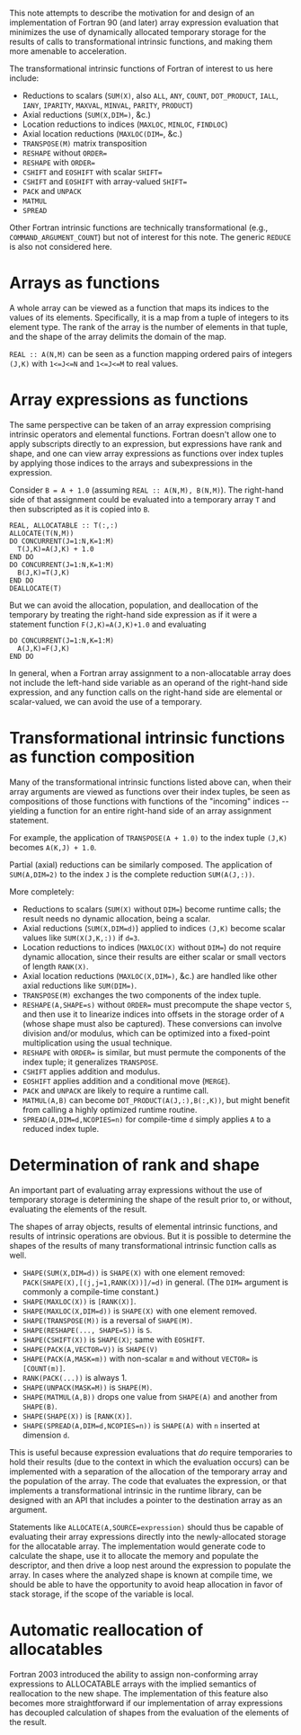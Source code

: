 <!--
Copyright (c) 2019, NVIDIA CORPORATION.  All rights reserved.
-->

This note attempts to describe the motivation for and design of an
implementation of Fortran 90 (and later) array expression evaluation that
minimizes the use of dynamically allocated temporary storage for
the results of calls to transformational intrinsic functions, and
making them more amenable to acceleration.

The transformational intrinsic functions of Fortran of interest to
us here include:

* Reductions to scalars (`SUM(X)`, also `ALL`, `ANY`, `COUNT`,
  `DOT_PRODUCT`,
  `IALL`, `IANY`, `IPARITY`, `MAXVAL`, `MINVAL`, `PARITY`, `PRODUCT`)
* Axial reductions (`SUM(X,DIM=)`, &c.)
* Location reductions to indices (`MAXLOC`, `MINLOC`, `FINDLOC`)
* Axial location reductions (`MAXLOC(DIM=`, &c.)
* `TRANSPOSE(M)` matrix transposition
* `RESHAPE` without `ORDER=`
* `RESHAPE` with `ORDER=`
* `CSHIFT` and `EOSHIFT` with scalar `SHIFT=`
* `CSHIFT` and `EOSHIFT` with array-valued `SHIFT=`
* `PACK` and `UNPACK`
* `MATMUL`
* `SPREAD`

Other Fortran intrinsic functions are technically transformational (e.g.,
`COMMAND_ARGUMENT_COUNT`) but not of interest for this note.
The generic `REDUCE` is also not considered here.

Arrays as functions
===================
A whole array can be viewed as a function that maps its indices to the values
of its elements.
Specifically, it is a map from a tuple of integers to its element type.
The rank of the array is the number of elements in that tuple,
and the shape of the array delimits the domain of the map.

`REAL :: A(N,M)` can be seen as a function mapping ordered pairs of integers
`(J,K)` with `1<=J<=N` and `1<=J<=M` to real values.

Array expressions as functions
==============================
The same perspective can be taken of an array expression comprising
intrinsic operators and elemental functions.
Fortran doesn't allow one to apply subscripts directly to an expression,
but expressions have rank and shape, and one can view array expressions
as functions over index tuples by applying those indices to the arrays
and subexpressions in the expression.

Consider `B = A + 1.0` (assuming `REAL :: A(N,M), B(N,M)`).
The right-hand side of that assignment could be evaluated into a
temporary array `T` and then subscripted as it is copied into `B`.
```
REAL, ALLOCATABLE :: T(:,:)
ALLOCATE(T(N,M))
DO CONCURRENT(J=1:N,K=1:M)
  T(J,K)=A(J,K) + 1.0
END DO
DO CONCURRENT(J=1:N,K=1:M)
  B(J,K)=T(J,K)
END DO
DEALLOCATE(T)
```
But we can avoid the allocation, population, and deallocation of
the temporary by treating the right-hand side expression as if it
were a statement function `F(J,K)=A(J,K)+1.0` and evaluating
```
DO CONCURRENT(J=1:N,K=1:M)
  A(J,K)=F(J,K)
END DO
```

In general, when a Fortran array assignment to a non-allocatable array
does not include the left-hand
side variable as an operand of the right-hand side expression, and any
function calls on the right-hand side are elemental or scalar-valued,
we can avoid the use of a temporary.

Transformational intrinsic functions as function composition
============================================================
Many of the transformational intrinsic functions listed above
can, when their array arguments are viewed as functions over their
index tuples, be seen as compositions of those functions with
functions of the "incoming" indices -- yielding a function for
an entire right-hand side of an array assignment statement.

For example, the application of `TRANSPOSE(A + 1.0)` to the index
tuple `(J,K)` becomes `A(K,J) + 1.0`.

Partial (axial) reductions can be similarly composed.
The application of `SUM(A,DIM=2)` to the index `J` is the
complete reduction `SUM(A(J,:))`.

More completely:
* Reductions to scalars (`SUM(X)` without `DIM=`) become
  runtime calls; the result needs no dynamic allocation,
  being a scalar.
* Axial reductions (`SUM(X,DIM=d)`) applied to indices `(J,K)`
  become scalar values like `SUM(X(J,K,:))` if `d=3`.
* Location reductions to indices (`MAXLOC(X)` without `DIM=`)
  do not require dynamic allocation, since their results are
  either scalar or small vectors of length `RANK(X)`.
* Axial location reductions (`MAXLOC(X,DIM=)`, &c.)
  are handled like other axial reductions like `SUM(DIM=)`.
* `TRANSPOSE(M)` exchanges the two components of the index tuple.
* `RESHAPE(A,SHAPE=s)` without `ORDER=` must precompute the shape
  vector `S`, and then use it to linearize indices into offsets
  in the storage order of `A` (whose shape must also be captured).
  These conversions can involve division and/or modulus, which
  can be optimized into a fixed-point multiplication using the
  usual technique.
* `RESHAPE` with `ORDER=` is similar, but must permute the
  components of the index tuple; it generalizes `TRANSPOSE`.
* `CSHIFT` applies addition and modulus.
* `EOSHIFT` applies addition and a conditional move (`MERGE`).
* `PACK` and `UNPACK` are likely to require a runtime call.
* `MATMUL(A,B)` can become `DOT_PRODUCT(A(J,:),B(:,K))`, but
  might benefit from calling a highly optimized runtime
  routine.
* `SPREAD(A,DIM=d,NCOPIES=n)` for compile-time `d` simply
  applies `A` to a reduced index tuple.

Determination of rank and shape
===============================
An important part of evaluating array expressions without the use of
temporary storage is determining the shape of the result prior to,
or without, evaluating the elements of the result.

The shapes of array objects, results of elemental intrinsic functions,
and results of intrinsic operations are obvious.
But it is possible to determine the shapes of the results of many
transformational intrinsic function calls as well.

* `SHAPE(SUM(X,DIM=d))` is `SHAPE(X)` with one element removed:
  `PACK(SHAPE(X),[(j,j=1,RANK(X))]/=d)` in general.
  (The `DIM=` argument is commonly a compile-time constant.)
* `SHAPE(MAXLOC(X))` is `[RANK(X)]`.
* `SHAPE(MAXLOC(X,DIM=d))` is `SHAPE(X)` with one element removed.
* `SHAPE(TRANSPOSE(M))` is a reversal of `SHAPE(M)`.
* `SHAPE(RESHAPE(..., SHAPE=S))` is `S`.
* `SHAPE(CSHIFT(X))` is `SHAPE(X)`; same with `EOSHIFT`.
* `SHAPE(PACK(A,VECTOR=V))` is `SHAPE(V)`
* `SHAPE(PACK(A,MASK=m))` with non-scalar `m` and without `VECTOR=` is `[COUNT(m)]`.
* `RANK(PACK(...))` is always 1.
* `SHAPE(UNPACK(MASK=M))` is `SHAPE(M)`.
* `SHAPE(MATMUL(A,B))` drops one value from `SHAPE(A)` and another from `SHAPE(B)`.
* `SHAPE(SHAPE(X))` is `[RANK(X)]`.
* `SHAPE(SPREAD(A,DIM=d,NCOPIES=n))` is `SHAPE(A)` with `n` inserted at
  dimension `d`.

This is useful because expression evaluations that *do* require temporaries
to hold their results (due to the context in which the evaluation occurs)
can be implemented with a separation of the allocation
of the temporary array and the population of the array.
The code that evaluates the expression, or that implements a transformational
intrinsic in the runtime library, can be designed with an API that includes
a pointer to the destination array as an argument.

Statements like `ALLOCATE(A,SOURCE=expression)` should thus be capable
of evaluating their array expressions directly into the newly-allocated
storage for the allocatable array.
The implementation would generate code to calculate the shape, use it
to allocate the memory and populate the descriptor, and then drive a
loop nest around the expression to populate the array.
In cases where the analyzed shape is known at compile time, we should
be able to have the opportunity to avoid heap allocation in favor of
stack storage, if the scope of the variable is local.

Automatic reallocation of allocatables
======================================
Fortran 2003 introduced the ability to assign non-conforming array expressions
to ALLOCATABLE arrays with the implied semantics of reallocation to the
new shape.
The implementation of this feature also becomes more straightforward if
our implementation of array expressions has decoupled calculation of shapes
from the evaluation of the elements of the result.
